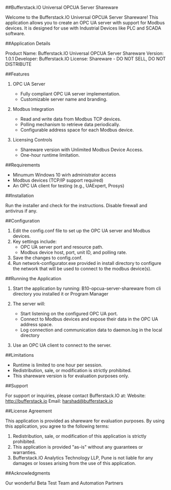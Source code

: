 
##Bufferstack.IO Universal OPCUA Server Shareware

Welcome to the Bufferstack.IO Universal OPCUA Server Shareware! This application 
allows you to create an OPC UA server with support for Modbus devices. 
It is designed for use with Industrial Devices like PLC and SCADA software.


##Application Details

Product Name: Bufferstack.IO Universal OPCUA Server Shareware
Version: 1.0.1
Developer: Bufferstack.IO
License: Shareware - DO NOT SELL, DO NOT DISTRIBUTE


##Features

1. OPC UA Server
   - Fully compliant OPC UA server implementation.
   - Customizable server name and branding.
   
2. Modbus Integration
   - Read and write data from Modbus TCP devices.
   - Polling mechanism to retrieve data periodically.
   - Configurable address space for each Modbus device.

3. Licensing Controls
   - Shareware version with Unlimited Modbus Device Access.
   - One-hour runtime limitation.
   

##Requirements

- Minumum Windows 10 wirh administrator access
- Modbus devices (TCP/IP support required)
- An OPC UA client for testing (e.g., UAExpert, Prosys)


##Installation

Run the installer and check for the instructions. Disable firewall and antivirus
if any.


##Configuration

1. Edit the config.conf file to set up the OPC UA server and Modbus devices.
2. Key settings include:
   - OPC UA server port and resource path.
   - Modbus device host, port, unit ID, and polling rate.
3. Save the changes to config.conf.
4. Run network-configurator.exe provided in install directory to configure the network 
   that will be used to connect to the modbus device(s). 


##Running the Application

1. Start the application by running:
  B10-opcua-server-shareware from cli directory you installed it or Program Manager

2. The server will:
   - Start listening on the configured OPC UA port.
   - Connect to Modbus devices and expose their data in the OPC UA address space.
   - Log connection and communication data to daemon.log in the local directory

3. Use an OPC UA client to connect to the server. 


##Limitations

- Runtime is limited to one hour per session.
- Redistribution, sale, or modification is strictly prohibited.
- This shareware version is for evaluation purposes only.


##Support

For support or inquiries, please contact Bufferstack.IO at:
Website: http://bufferstack.io
Email: harshad@bufferstack.io


##License Agreement

This application is provided as shareware for evaluation purposes. By using this 
application, you agree to the following terms:

1. Redistribution, sale, or modification of this application is strictly prohibited.
2. This application is provided "as-is" without any guarantees or warranties.
3. Bufferstack.IO Analytics Technology LLP, Pune is not liable for any damages or 
   losses arising from the use of this application.


##Acknowledgments

Our wonderful Beta Test Team and Automation Partners

